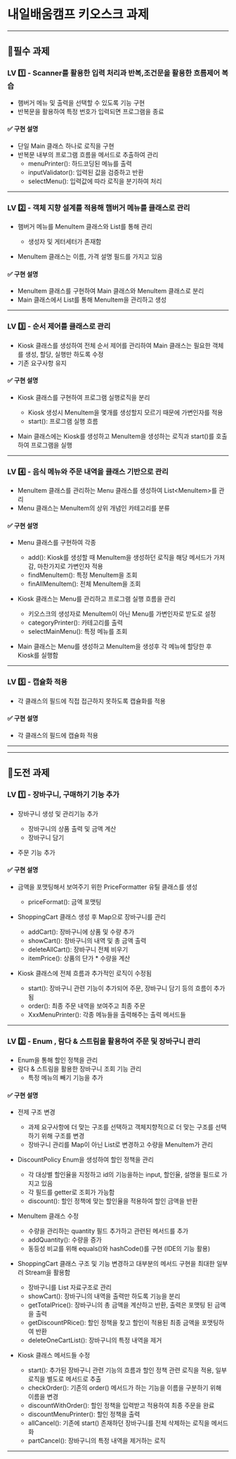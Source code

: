 # 내일배움캠프 키오스크 과제
---

## 📍필수 과제
### LV 1️⃣ - Scanner를 활용한 입력 처리과 반복,조건문을 활용한 흐름제어 복습
- 햄버거 메뉴 및 출력을 선택할 수 있도록 기능 구현
- 반복문을 활용하여 특정 번호가 입력되면 프로그램을 종료

#### ✅ 구현 설명
- 단일 Main 클래스 하나로 로직을 구현
- 반복문 내부의 프로그램 흐름을 메서드로 추출하여 관리
  - menuPrinter(): 하드코딩된 메뉴를 출력
  - inputValidator(): 입력된 값을 검증하고 반환
  - selectMenu(): 입력값에 따라 로직을 분기하여 처리
    
---
### LV 2️⃣ - 객체 지향 설계를 적용해 햄버거 메뉴를 클래스로 관리
- 햄버거 메뉴를 MenuItem 클래스와 List를 통해 관리
  - 생성자 및 게터세터가 존재함


- MenuItem 클래스는 이름, 가격 설명 필드를 가지고 있음

#### ✅ 구현 설명
- MenuItem 클래스를 구현하여 Main 클래스와 MenuItem 클래스로 분리
- Main 클래스에서 List를 통해 MenuItem을 관리하고 생성

---
### LV 3️⃣ - 순서 제어를 클래스로 관리
- Kiosk 클래스를 생성하여 전체 순서 제어를 관리하여 Main 클래스는 필요한 객체를 생성, 할당, 실행만 하도록 수정
- 기존 요구사항 유지

#### ✅ 구현 설명
- Kiosk 클래스를 구현하여 프로그램 실행로직을 분리
  - Kiosk 생성시 MenuItem을 몇개를 생성할지 모르기 때문에 가변인자를 적용
  - start(): 프로그램 실행 흐름


- Main 클래스에는 Kiosk를 생성하고 MenuItem을 생성하는 로직과 start()를 호출하여 프로그램을 실행

---
### LV 4️⃣ - 음식 메뉴와 주문 내역을 클래스 기반으로 관리
- MenuItem 클래스를 관리하는 Menu 클래스를 생성하여 List\<MenuItem>를 관리
- Menu 클래스는 MenuItem의 상위 개념인 카테고리를 분류

#### ✅ 구현 설명
- Menu 클래스를 구현하여 각종 
  - add(): Kiosk를 생성할 때 MenuItem을 생성하던 로직을 해당 메서드가 가져감, 마찬가지로 가변인자 적용
  - findMenuItem(): 특정 MenuItem을 조회
  - finAllMenuItem(): 전체 MenuItem을 조회


- Kiosk 클래스는 Menu를 관리하고 프로그램 실행 흐름을 관리
  - 키오스크의 생성자로 MenuItem이 아닌 Menu를 가변인자로 받도로 설정
  - categoryPrinter(): 카테고리를 출력
  - selectMainMenu(): 특정 메뉴를 조회


- Main 클래스는 Menu를 생성하고 MenuItem을 생성후 각 메뉴에 할당한 후 Kiosk를 실행함
---
### LV 5️⃣ - 캡슐화 적용
- 각 클래스의 필드에 직접 접근하지 못하도록 캡슐화를 적용
#### ✅ 구현 설명
- 각 클래스의 필드에 캡슐화 적용

***
***

## 📍도전 과제
### LV 1️⃣ - 장바구니, 구매하기 기능 추가
- 장바구니 생성 및 관리기능 추가
  - 장바구니의 상품 출력 및 금액 계산
  - 장바구니 담기


- 주문 기능 추가
#### ✅ 구현 설명
- 금액을 포맷팅해서 보여주기 위한 PriceFormatter 유틸 클래스를 생성
  - priceFormat(): 금액 포맷팅


- ShoppingCart 클래스 생성 후 Map으로 장바구니를 관리
  - addCart(): 장바구니에 상품 및 수량 추가
  - showCart(): 장바구니의 내역 및 총 금액 출력
  - deleteAllCart(): 장바구니 전체 비우기
  - itemPrice(): 상품의 단가 * 수량을 계산


- Kiosk 클래스에 전체 흐름과 추가적인 로직이 수정됨
  - start(): 장바구니 관련 기능이 추가되어 주문, 장바구니 담기 등의 흐름이 추가됨
  - order(): 최종 주문 내역을 보여주고 최종 주문
  - XxxMenuPrinter(): 각종 메뉴들을 출력해주는 출력 메서드들
---
### LV 2️⃣ - Enum , 람다 & 스트림을 활용하여 주문 및 장바구니 관리
- Enum을 통해 할인 정책을 관리
- 람다 & 스트림을 활용한 장바구니 조회 기능 관리
  - 특정 메뉴의 빼기 기능을 추가

#### ✅ 구현 설명
- 전제 구조 변경
  - 과제 요구사항에 더 맞는 구조를 선택하고 객체지향적으로 더 맞는 구조를 선택하기 위해 구조를 변경  
  - 장바구니 관리를 Map이 아닌 List로 변경하고 수량을 MenuItem가 관리


- DiscountPolicy Enum을 생성하여 할인 정책을 관리
  - 각 대상별 할인율을 지정하고 id의 기능을하는 input, 할인율, 설명을 필드로 가지고 있음
  - 각 필드를 getter로 조회가 가능함
  - discount(): 할인 정책에 맞는 할인율을 적용하여 할인 금액을 반환


- MenuItem 클래스 수정
  - 수량을 관리하는 quantity 필드 추가하고 관련된 메서드를 추가
  - addQuantity(): 수량을 증가
  - 동등성 비교를 위해 equals()와 hashCode()를 구현 (IDE의 기능 활용)


- ShoppingCart 클래스 구조 및 기능 변경하고 대부분의 메서드 구현을 최대한 일부러 Stream을 활용함
  - 장바구니를 List 자료구조로 관리
  - showCart(): 장바구니의 내역을 출력만 하도록 기능을 분리
  - getTotalPrice(): 장바구니의 총 금액을 계산하고 반환, 출력은 포맷팅 된 금액을 출력
  - getDiscountPRice(): 할인 정책을 찾고 할인이 적용된 최종 금액을 포맷팅하여 반환
  - deleteOneCartList(): 장바구니의 특정 내역을 제거


- Kiosk 클래스 메서드들 수정
  - start(): 추가된 장바구니 관련 기능의 흐름과 할인 정책 관련 로직을 적용, 일부 로직을 별도로 메서드로 추출
  - checkOrder(): 기존의 order() 메서드가 하는 기능을 이름을 구분하기 위해 이름을 변경
  - discountWithOrder(): 할인 정책을 입력받고 적용하여 최종 주문을 완료
  - discountMenuPrinter(): 할인 정책을 출력
  - allCancel(): 기존에 start() 존재하던 장바구니를 전체 삭제하는 로직을 메서드화
  - partCancel(): 장바구니의 특정 내역을 제거하는 로직
---


